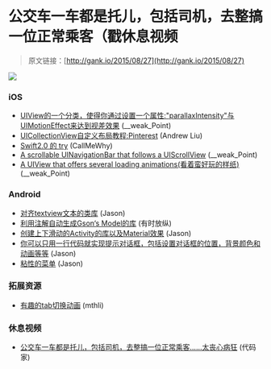 # 公交车一车都是托儿，包括司机，去整搞一位正常乘客（戳休息视频

> 原文链接：[http://gank.io/2015/08/27](http://gank.io/2015/08/27)

![](http://ww1.sinaimg.cn/large/7a8aed7bgw1evgwbi4o1oj20hq0qomzp.jpg)

### iOS

* [UIView的一个分类，使得你通过设置一个属性:&quot;parallaxIntensity&quot;与UIMotionEffect来达到视差效果](https://github.com/michaeljbishop/NGAParallaxMotion) (__weak_Point)
* [UICollectionView自定义布局教程:Pinterest](http://www.jianshu.com/p/22adf62ea491) (Andrew Liu)
* [Swift2.0 的 try](http://natashatherobot.com/swift) (CallMeWhy)
* [A scrollable UINavigationBar that follows a UIScrollView](https://github.com/luugiathuy/GTScrollNavigationBar) (__weak_Point)
* [A UIView that offers several loading animations(看着蛮好玩的样纸)](https://github.com/antiguab/BALoadingView) (__weak_Point)

### Android

* [对齐textview文本的类库](https://github.com/bluejamesbond/TextJustify) (Jason)
* [利用注解自动生成Gson‘s Model的库](https://github.com/tianzhijiexian/JsonAnnotation) (有时放纵)
* [创建上下滑动的Activity的库以及Material效果](https://github.com/klinker41/android) (Jason)
* [你可以只用一行代码就实现提示对话框，包括设置对话框的位置，背景颜色和动画等等](https://github.com/michaelye/EasyDialog) (Jason)
* [粘性的菜单](https://github.com/anshulagarwal2k/GooeyMenu) (Jason)

### 拓展资源

* [有趣的tab切换动画](https://dribbble.com/shots/1984025) (mthli)

### 休息视频

* [公交车一车都是托儿，包括司机，去整搞一位正常乘客……太丧心病狂](http://v.youku.com/v_show/id_XMTMxOTg1NzU0MA==.html?from=s1.8) (代码家)

